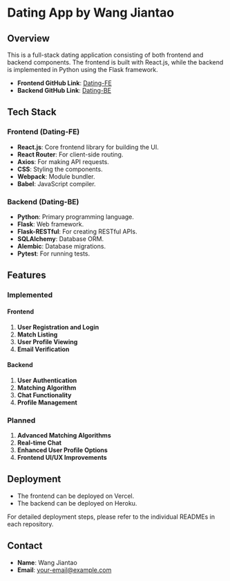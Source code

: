 # Dating App by Wang Jiantao

## Overview

This is a full-stack dating application consisting of both frontend and backend components. The frontend is built with React.js, while the backend is implemented in Python using the Flask framework.

- **Frontend GitHub Link**: [Dating-FE](https://github.com/Rainwang007/Dating-FE/)
- **Backend GitHub Link**: [Dating-BE](https://github.com/Rainwang007/Dating-BE/)

## Tech Stack

### Frontend (Dating-FE)

- **React.js**: Core frontend library for building the UI.
- **React Router**: For client-side routing.
- **Axios**: For making API requests.
- **CSS**: Styling the components.
- **Webpack**: Module bundler.
- **Babel**: JavaScript compiler.

### Backend (Dating-BE)

- **Python**: Primary programming language.
- **Flask**: Web framework.
- **Flask-RESTful**: For creating RESTful APIs.
- **SQLAlchemy**: Database ORM.
- **Alembic**: Database migrations.
- **Pytest**: For running tests.

## Features

### Implemented

#### Frontend

1. **User Registration and Login**
2. **Match Listing**
3. **User Profile Viewing**
4. **Email Verification**

#### Backend

1. **User Authentication**
2. **Matching Algorithm**
3. **Chat Functionality**
4. **Profile Management**

### Planned

1. **Advanced Matching Algorithms**
2. **Real-time Chat**
3. **Enhanced User Profile Options**
4. **Frontend UI/UX Improvements**

## Deployment

- The frontend can be deployed on Vercel.
- The backend can be deployed on Heroku.

For detailed deployment steps, please refer to the individual READMEs in each repository.

## Contact

- **Name**: Wang Jiantao
- **Email**: [your-email@example.com](mailto:your-email@example.com)
